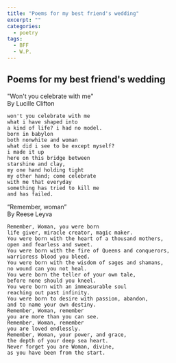 ```yaml
---
title: "Poems for my best friend's wedding"
excerpt: ""
categories:
  - poetry
tags:
  - BFF
  - W.P.
---
```


## Poems for my best friend's wedding

"Won't you celebrate with me"  
By Lucille Clifton

	won't you celebrate with me  
	what i have shaped into  
	a kind of life? i had no model.  
	born in babylon  
	both nonwhite and woman  
	what did i see to be except myself?  
	i made it up  
	here on this bridge between  
	starshine and clay,  
	my one hand holding tight  
	my other hand; come celebrate  
	with me that everyday  
	something has tried to kill me  
	and has failed.  

“Remember, woman”  
By Reese Leyva

    Remember, Woman, you were born  
    life giver, miracle creator, magic maker.  
    You were born with the heart of a thousand mothers,  
    open and fearless and sweet.  
    You were born with the fire of Queens and conquerors,  
    warrioress blood you bleed.  
    You were born with the wisdom of sages and shamans,  
    no wound can you not heal.  
    You were born the teller of your own tale,  
    before none should you kneel.  
    You were born with an immeasurable soul  
    reaching out past infinity.  
    You were born to desire with passion, abandon,  
    and to name your own destiny.  
    Remember, Woman, remember  
    you are more than you can see.  
    Remember, Woman, remember  
    you are loved endlessly.  
    Remember, Woman, your power, and grace,  
    the depth of your deep sea heart.  
    Never forget you are Woman, divine,  
    as you have been from the start.  
	
  